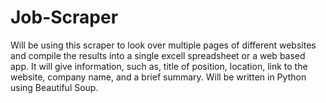 # Job-Scraper
Will be using this scraper to look over multiple pages of different websites and compile the results into a single excell spreadsheet or a web based app. It will give information, such as, title of position, location, link to the website, company name, and a brief summary. Will be written in Python using Beautiful Soup. 
